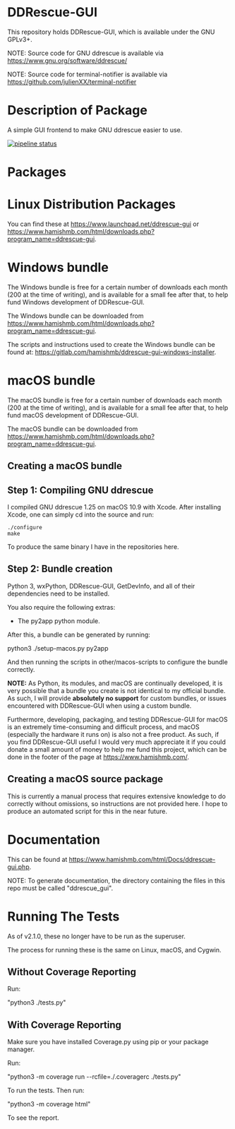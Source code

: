 # DDRescue-GUI

This repository holds DDRescue-GUI, which is available under the GNU GPLv3+.

NOTE: Source code for GNU ddrescue is available via https://www.gnu.org/software/ddrescue/

NOTE: Source code for terminal-notifier is available via https://github.com/julienXX/terminal-notifier

Description of Package
======================
A simple GUI frontend to make GNU ddrescue easier to use.

[![pipeline status](https://gitlab.com/hamishmb/ddrescue-gui/badges/master/pipeline.svg)](https://gitlab.com/hamishmb/ddrescue-gui/-/commits/master)

Packages
========

Linux Distribution Packages
===========================

You can find these at https://www.launchpad.net/ddrescue-gui or https://www.hamishmb.com/html/downloads.php?program_name=ddrescue-gui.

Windows bundle
==============

The Windows bundle is free for a certain number of downloads each month (200 at the time of writing), and is available for a small fee after that, to help fund Windows development of DDRescue-GUI.

The Windows bundle can be downloaded from https://www.hamishmb.com/html/downloads.php?program_name=ddrescue-gui.

The scripts and instructions used to create the Windows bundle can be found at: https://gitlab.com/hamishmb/ddrescue-gui-windows-installer.

macOS bundle
============

The macOS bundle is free for a certain number of downloads each month (200 at the time of writing), and is available for a small fee after that, to help fund macOS development of DDRescue-GUI.

The macOS bundle can be downloaded from https://www.hamishmb.com/html/downloads.php?program_name=ddrescue-gui.

Creating a macOS bundle
-----------------------

Step 1: Compiling GNU ddrescue
------------------------------

I compiled GNU ddrescue 1.25 on macOS 10.9 with Xcode. After installing Xcode, one can simply cd into the source and run:

    ./configure
    make

To produce the same binary I have in the repositories here.

Step 2: Bundle creation
-----------------------

Python 3, wxPython, DDRescue-GUI, GetDevInfo, and all of their dependencies need to be installed.

You also require the following extras:
- The py2app python module.

After this, a bundle can be generated by running:

python3 ./setup-macos.py py2app

And then running the scripts in other/macos-scripts to configure the bundle correctly.

**NOTE:** As Python, its modules, and macOS are continually developed, it is very possible that a bundle you create is not identical to my official bundle. As such, I will provide **absolutely no support** for custom bundles, or issues encountered with DDRescue-GUI when using a custom bundle.

Furthermore, developing, packaging, and testing DDRescue-GUI for macOS is an extremely time-consuming and difficult process, and macOS (especially the hardware it runs on) is also not a free product. As such, if you find DDRescue-GUI useful I would very much appreciate it if you could donate a small amount of money to help me fund this project, which can be done in the footer of the page at https://www.hamishmb.com/.

Creating a macOS source package
-------------------------------

This is currently a manual process that requires extensive knowledge to do correctly without omissions, so instructions are not provided here. I hope to produce an automated script for this in the near future.

Documentation
=============
This can be found at https://www.hamishmb.com/html/Docs/ddrescue-gui.php.

NOTE: To generate documentation, the directory containing the files in this repo must be called "ddrescue_gui".

Running The Tests
=================

As of v2.1.0, these no longer have to be run as the superuser.

The process for running these is the same on Linux, macOS, and Cygwin.

Without Coverage Reporting
--------------------------
Run:

"python3 ./tests.py"

With Coverage Reporting
-----------------------
Make sure you have installed Coverage.py using pip or your package manager.

Run:

"python3 -m coverage run --rcfile=./.coveragerc ./tests.py"

To run the tests. Then run:

"python3 -m coverage html"

To see the report.

